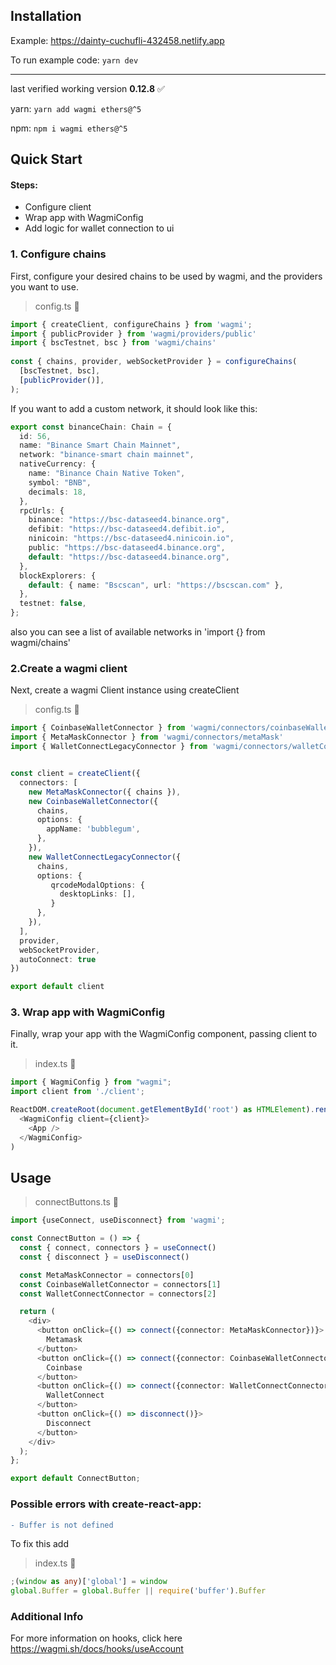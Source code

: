 ## Installation
Example: https://dainty-cuchufli-432458.netlify.app

To run example code: ```yarn dev```

----------------------------------

last verified working version **0.12.8** ✅

yarn: 
```yarn add wagmi ethers@^5```

npm:
```npm i wagmi ethers@^5```

## Quick Start

#### Steps:
- Configure client
- Wrap app with WagmiConfig
- Add logic for wallet connection to ui

### 1. Configure chains
   
First, configure your desired chains to be used by wagmi, and the providers you want to use.

> config.ts 🔵

```typescript
import { createClient, configureChains } from 'wagmi';
import { publicProvider } from 'wagmi/providers/public'
import { bscTestnet, bsc } from 'wagmi/chains'
 
const { chains, provider, webSocketProvider } = configureChains(
  [bscTestnet, bsc],
  [publicProvider()],
);
```

If you want to add a custom network, it should look like this:

```typescript
export const binanceChain: Chain = {
  id: 56,
  name: "Binance Smart Chain Mainnet",
  network: "binance-smart chain mainnet",
  nativeCurrency: {
    name: "Binance Chain Native Token",
    symbol: "BNB",
    decimals: 18,
  },
  rpcUrls: {
    binance: "https://bsc-dataseed4.binance.org",
    defibit: "https://bsc-dataseed4.defibit.io",
    ninicoin: "https://bsc-dataseed4.ninicoin.io",
    public: "https://bsc-dataseed4.binance.org",
    default: "https://bsc-dataseed4.binance.org",
  },
  blockExplorers: {
    default: { name: "Bscscan", url: "https://bscscan.com" },
  },
  testnet: false,
};
```

also you can see a list of available networks in 'import {} from wagmi/chains'

### 2.Create a wagmi client

Next, create a wagmi Client instance using createClient

> config.ts 🔵

```typescript
import { CoinbaseWalletConnector } from 'wagmi/connectors/coinbaseWallet'
import { MetaMaskConnector } from 'wagmi/connectors/metaMask'
import { WalletConnectLegacyConnector } from 'wagmi/connectors/walletConnectLegacy'


const client = createClient({
  connectors: [
    new MetaMaskConnector({ chains }),
    new CoinbaseWalletConnector({
      chains,
      options: {
        appName: 'bubblegum',
      },
    }),
    new WalletConnectLegacyConnector({
      chains,
      options: {
         qrcodeModalOptions: {
           desktopLinks: [],
         }
      },
    }),
  ],
  provider,
  webSocketProvider,
  autoConnect: true
})

export default client
```

### 3. Wrap app with WagmiConfig
Finally, wrap your app with the WagmiConfig component, passing client to it.

> index.ts 🔵

```typescript jsx
import { WagmiConfig } from "wagmi";
import client from './client';

ReactDOM.createRoot(document.getElementById('root') as HTMLElement).render(
  <WagmiConfig client={client}>
    <App /> 
  </WagmiConfig>
)
```

## Usage

> connectButtons.ts 🔵

```typescript jsx
import {useConnect, useDisconnect} from 'wagmi';

const ConnectButton = () => {
  const { connect, connectors } = useConnect()
  const { disconnect } = useDisconnect()

  const MetaMaskConnector = connectors[0]
  const CoinbaseWalletConnector = connectors[1]
  const WalletConnectConnector = connectors[2]

  return (
    <div>
      <button onClick={() => connect({connector: MetaMaskConnector})}>
        Metamask
      </button>
      <button onClick={() => connect({connector: CoinbaseWalletConnector})}>
        Coinbase
      </button>
      <button onClick={() => connect({connector: WalletConnectConnector})}>
        WalletConnect
      </button>
      <button onClick={() => disconnect()}>
        Disconnect
      </button>
    </div>
  );
};

export default ConnectButton;
```

### Possible errors with create-react-app:
```diff
- Buffer is not defined
```

To fix this add
> index.ts 🔵

```typescript 
;(window as any)['global'] = window
global.Buffer = global.Buffer || require('buffer').Buffer
```

### Additional Info
For more information on hooks, click here https://wagmi.sh/docs/hooks/useAccount
